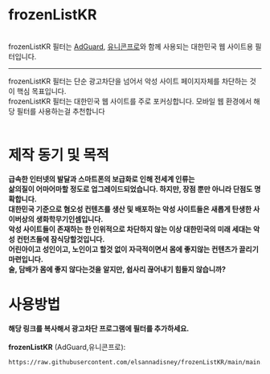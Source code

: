 # frozenListKR
<br />
frozenListKR 필터는 <a href='https://adguard.com'>AdGuard</a>, <a href='https://getunicorn.app/en'>유니콘프로</a>와 함께 사용되는 대한민국 웹 사이트용 필터입니다.<br/>
<hr/>
frozenListKR 필터는 단순 광고차단을 넘어서 악성 사이트 페이지자체를 차단하는 것이 핵심 목표입니다.<br/>
frozenListKR 필터는 대한민국 웹 사이트를 주로 포커싱합니다. 모바일 웹 환경에서 해당 필터를 사용하는걸 추천합니다<br/>
<br />

# 제작 동기 및 목적
<b>
급속한 인터넷의 발달과 스마트폰의 보급화로 인해 전세계 인류는 <br/>삶의질이 어마어마할 정도로 업그레이드되었습니다. 
하지만, 장점 뿐만 아니라 단점도 명확합니다. <br/>대한민국 기준으로 혐오성 컨텐츠를 생산 및 배포하는 악성 사이트들은 
새롭게 탄생한 사이버상의 생화학무기인셈입니다. <br/>악성 사이트들이 존재하는 한 인위적으로 차단하지 않는 이상 
대한민국의 미래 세대는 악성 컨턴츠들에 잠식당할것입니다. <br/>어린아이고 성인이고, 노인이고 할것 없이 
자극적이면서 몸에 좋지않는 컨텐츠가 끌리기 마련입니다. <br/>술, 담배가 몸에 좋지 않다는것을 알지만, 쉽사리 끊어내기 힘들지 않습니까?
</b>

# 사용방법
<b>해당 링크를 복사해서 광고차단 프로그램에 필터를 추가하세요.</b><br/>
<br/>
**frozenListKR** (AdGuard,유니콘프로):
```
https://raw.githubusercontent.com/elsannadisney/frozenListKR/main/main.txt
```
<br/>

